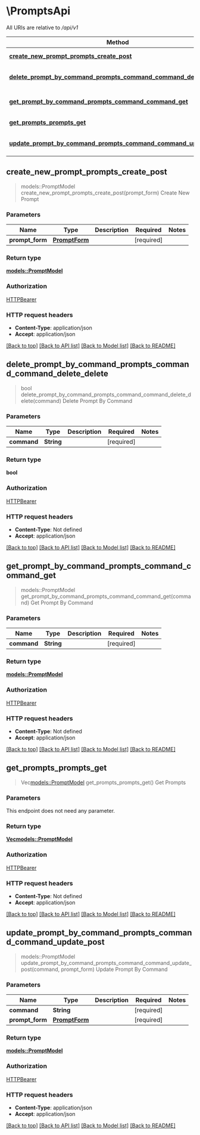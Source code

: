 # \PromptsApi

All URIs are relative to */api/v1*

Method | HTTP request | Description
------------- | ------------- | -------------
[**create_new_prompt_prompts_create_post**](PromptsApi.md#create_new_prompt_prompts_create_post) | **POST** /prompts/create | Create New Prompt
[**delete_prompt_by_command_prompts_command_command_delete_delete**](PromptsApi.md#delete_prompt_by_command_prompts_command_command_delete_delete) | **DELETE** /prompts/command/{command}/delete | Delete Prompt By Command
[**get_prompt_by_command_prompts_command_command_get**](PromptsApi.md#get_prompt_by_command_prompts_command_command_get) | **GET** /prompts/command/{command} | Get Prompt By Command
[**get_prompts_prompts_get**](PromptsApi.md#get_prompts_prompts_get) | **GET** /prompts/ | Get Prompts
[**update_prompt_by_command_prompts_command_command_update_post**](PromptsApi.md#update_prompt_by_command_prompts_command_command_update_post) | **POST** /prompts/command/{command}/update | Update Prompt By Command



## create_new_prompt_prompts_create_post

> models::PromptModel create_new_prompt_prompts_create_post(prompt_form)
Create New Prompt

### Parameters


Name | Type | Description  | Required | Notes
------------- | ------------- | ------------- | ------------- | -------------
**prompt_form** | [**PromptForm**](PromptForm.md) |  | [required] |

### Return type

[**models::PromptModel**](PromptModel.md)

### Authorization

[HTTPBearer](../README.md#HTTPBearer)

### HTTP request headers

- **Content-Type**: application/json
- **Accept**: application/json

[[Back to top]](#) [[Back to API list]](../README.md#documentation-for-api-endpoints) [[Back to Model list]](../README.md#documentation-for-models) [[Back to README]](../README.md)


## delete_prompt_by_command_prompts_command_command_delete_delete

> bool delete_prompt_by_command_prompts_command_command_delete_delete(command)
Delete Prompt By Command

### Parameters


Name | Type | Description  | Required | Notes
------------- | ------------- | ------------- | ------------- | -------------
**command** | **String** |  | [required] |

### Return type

**bool**

### Authorization

[HTTPBearer](../README.md#HTTPBearer)

### HTTP request headers

- **Content-Type**: Not defined
- **Accept**: application/json

[[Back to top]](#) [[Back to API list]](../README.md#documentation-for-api-endpoints) [[Back to Model list]](../README.md#documentation-for-models) [[Back to README]](../README.md)


## get_prompt_by_command_prompts_command_command_get

> models::PromptModel get_prompt_by_command_prompts_command_command_get(command)
Get Prompt By Command

### Parameters


Name | Type | Description  | Required | Notes
------------- | ------------- | ------------- | ------------- | -------------
**command** | **String** |  | [required] |

### Return type

[**models::PromptModel**](PromptModel.md)

### Authorization

[HTTPBearer](../README.md#HTTPBearer)

### HTTP request headers

- **Content-Type**: Not defined
- **Accept**: application/json

[[Back to top]](#) [[Back to API list]](../README.md#documentation-for-api-endpoints) [[Back to Model list]](../README.md#documentation-for-models) [[Back to README]](../README.md)


## get_prompts_prompts_get

> Vec<models::PromptModel> get_prompts_prompts_get()
Get Prompts

### Parameters

This endpoint does not need any parameter.

### Return type

[**Vec<models::PromptModel>**](PromptModel.md)

### Authorization

[HTTPBearer](../README.md#HTTPBearer)

### HTTP request headers

- **Content-Type**: Not defined
- **Accept**: application/json

[[Back to top]](#) [[Back to API list]](../README.md#documentation-for-api-endpoints) [[Back to Model list]](../README.md#documentation-for-models) [[Back to README]](../README.md)


## update_prompt_by_command_prompts_command_command_update_post

> models::PromptModel update_prompt_by_command_prompts_command_command_update_post(command, prompt_form)
Update Prompt By Command

### Parameters


Name | Type | Description  | Required | Notes
------------- | ------------- | ------------- | ------------- | -------------
**command** | **String** |  | [required] |
**prompt_form** | [**PromptForm**](PromptForm.md) |  | [required] |

### Return type

[**models::PromptModel**](PromptModel.md)

### Authorization

[HTTPBearer](../README.md#HTTPBearer)

### HTTP request headers

- **Content-Type**: application/json
- **Accept**: application/json

[[Back to top]](#) [[Back to API list]](../README.md#documentation-for-api-endpoints) [[Back to Model list]](../README.md#documentation-for-models) [[Back to README]](../README.md)

